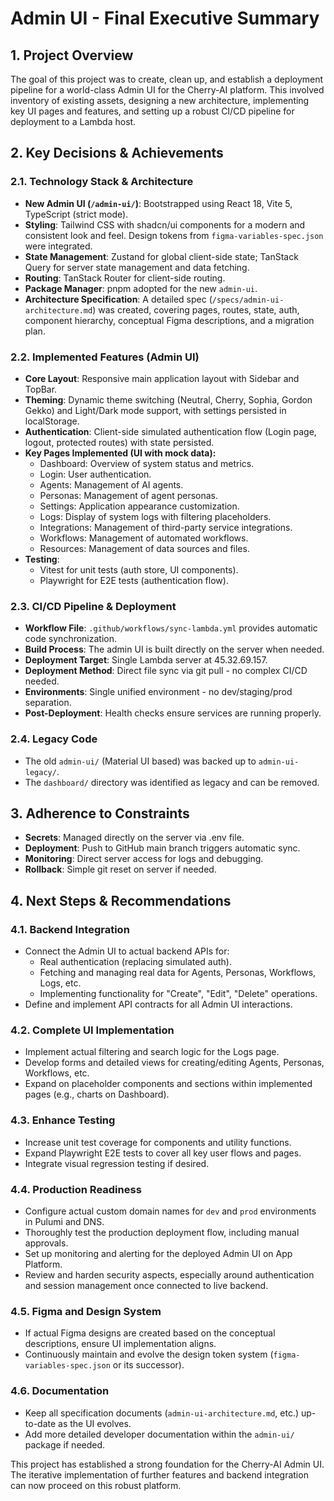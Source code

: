 # Admin UI - Final Executive Summary

## 1. Project Overview

The goal of this project was to create, clean up, and establish a deployment pipeline for a world-class Admin UI for the Cherry-AI platform. This involved inventory of existing assets, designing a new architecture, implementing key UI pages and features, and setting up a robust CI/CD pipeline for deployment to a Lambda host.

## 2. Key Decisions & Achievements

### 2.1. Technology Stack & Architecture
*   **New Admin UI (`/admin-ui/`)**: Bootstrapped using React 18, Vite 5, TypeScript (strict mode).
*   **Styling**: Tailwind CSS with shadcn/ui components for a modern and consistent look and feel. Design tokens from `figma-variables-spec.json` were integrated.
*   **State Management**: Zustand for global client-side state; TanStack Query for server state management and data fetching.
*   **Routing**: TanStack Router for client-side routing.
*   **Package Manager**: pnpm adopted for the new `admin-ui`.
*   **Architecture Specification**: A detailed spec (`/specs/admin-ui-architecture.md`) was created, covering pages, routes, state, auth, component hierarchy, conceptual Figma descriptions, and a migration plan.

### 2.2. Implemented Features (Admin UI)
*   **Core Layout**: Responsive main application layout with Sidebar and TopBar.
*   **Theming**: Dynamic theme switching (Neutral, Cherry, Sophia, Gordon Gekko) and Light/Dark mode support, with settings persisted in localStorage.
*   **Authentication**: Client-side simulated authentication flow (Login page, logout, protected routes) with state persisted.
*   **Key Pages Implemented (UI with mock data):**
    *   Dashboard: Overview of system status and metrics.
    *   Login: User authentication.
    *   Agents: Management of AI agents.
    *   Personas: Management of agent personas.
    *   Settings: Application appearance customization.
    *   Logs: Display of system logs with filtering placeholders.
    *   Integrations: Management of third-party service integrations.
    *   Workflows: Management of automated workflows.
    *   Resources: Management of data sources and files.
*   **Testing**:
    *   Vitest for unit tests (auth store, UI components).
    *   Playwright for E2E tests (authentication flow).

### 2.3. CI/CD Pipeline & Deployment
*   **Workflow File**: `.github/workflows/sync-lambda.yml` provides automatic code synchronization.
*   **Build Process**: The admin UI is built directly on the server when needed.
*   **Deployment Target**: Single Lambda server at 45.32.69.157.
*   **Deployment Method**: Direct file sync via git pull - no complex CI/CD needed.
*   **Environments**: Single unified environment - no dev/staging/prod separation.
*   **Post-Deployment**: Health checks ensure services are running properly.

### 2.4. Legacy Code
*   The old `admin-ui/` (Material UI based) was backed up to `admin-ui-legacy/`.
*   The `dashboard/` directory was identified as legacy and can be removed.

## 3. Adherence to Constraints
*   **Secrets**: Managed directly on the server via .env file.
*   **Deployment**: Push to GitHub main branch triggers automatic sync.
*   **Monitoring**: Direct server access for logs and debugging.
*   **Rollback**: Simple git reset on server if needed.

## 4. Next Steps & Recommendations

### 4.1. Backend Integration
*   Connect the Admin UI to actual backend APIs for:
    *   Real authentication (replacing simulated auth).
    *   Fetching and managing real data for Agents, Personas, Workflows, Logs, etc.
    *   Implementing functionality for "Create", "Edit", "Delete" operations.
*   Define and implement API contracts for all Admin UI interactions.

### 4.2. Complete UI Implementation
*   Implement actual filtering and search logic for the Logs page.
*   Develop forms and detailed views for creating/editing Agents, Personas, Workflows, etc.
*   Expand on placeholder components and sections within implemented pages (e.g., charts on Dashboard).

### 4.3. Enhance Testing
*   Increase unit test coverage for components and utility functions.
*   Expand Playwright E2E tests to cover all key user flows and pages.
*   Integrate visual regression testing if desired.

### 4.4. Production Readiness
*   Configure actual custom domain names for `dev` and `prod` environments in Pulumi and DNS.
*   Thoroughly test the production deployment flow, including manual approvals.
*   Set up monitoring and alerting for the deployed Admin UI on App Platform.
*   Review and harden security aspects, especially around authentication and session management once connected to live backend.

### 4.5. Figma and Design System
*   If actual Figma designs are created based on the conceptual descriptions, ensure UI implementation aligns.
*   Continuously maintain and evolve the design token system (`figma-variables-spec.json` or its successor).

### 4.6. Documentation
*   Keep all specification documents (`admin-ui-architecture.md`, etc.) up-to-date as the UI evolves.
*   Add more detailed developer documentation within the `admin-ui/` package if needed.

This project has established a strong foundation for the Cherry-AI Admin UI. The iterative implementation of further features and backend integration can now proceed on this robust platform.
